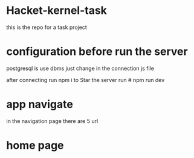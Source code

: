 

# Hacket-kernel-task
this is the repo for a task project

# configuration before run the server 
postgresql is use dbms
just change in the connection js file

after connecting run 
npm i 
to Star the server run # npm run dev
# app navigate 
in the navigation page there are 5 url 
# home page 


